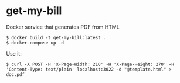 # get-my-bill

Docker service that generates PDF from HTML

```
$ docker build -t get-my-bill:latest .
$ docker-compose up -d
```

Use it:

```
$ curl -X POST -H 'X-Page-Width: 210' -H 'X-Page-Height: 270' -H 'Content-Type: text/plain' localhost:3022 -d "@template.html" > doc.pdf
```
